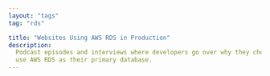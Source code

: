 ```yaml
---
layout: "tags"
tag: "rds"

title: "Websites Using AWS RDS in Production"
description:
  Podcast episodes and interviews where developers go over why they chose to
  use AWS RDS as their primary database.
---
```

